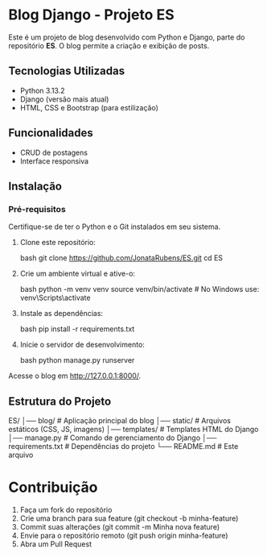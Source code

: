 # Blog Django - Projeto ES

Este é um projeto de blog desenvolvido com Python e Django, parte do repositório **ES**. O blog permite a criação e exibição de posts.

## Tecnologias Utilizadas

- Python 3.13.2
- Django (versão mais atual)
- HTML, CSS e Bootstrap (para estilização)

## Funcionalidades

- CRUD de postagens
- Interface responsiva

## Instalação

### Pré-requisitos

Certifique-se de ter o Python e o Git instalados em seu sistema.

1. Clone este repositório:

   bash
   git clone https://github.com/JonataRubens/ES.git
   cd ES
   

2. Crie um ambiente virtual e ative-o:

   bash
   python -m venv venv
   source venv/bin/activate  # No Windows use: venv\Scripts\activate
   

3. Instale as dependências:

   bash
   pip install -r requirements.txt
   

4. Inicie o servidor de desenvolvimento:

   bash
   python manage.py runserver
   

Acesse o blog em http://127.0.0.1:8000/.

## Estrutura do Projeto


ES/
│── blog/                 # Aplicação principal do blog
│── static/               # Arquivos estáticos (CSS, JS, imagens)
│── templates/            # Templates HTML do Django
│── manage.py             # Comando de gerenciamento do Django
│── requirements.txt      # Dependências do projeto
└── README.md             # Este arquivo


# Contribuição

1. Faça um fork do repositório
2. Crie uma branch para sua feature (git checkout -b minha-feature)
3. Commit suas alterações (git commit -m Minha nova feature)
4. Envie para o repositório remoto (git push origin minha-feature)
5. Abra um Pull Request


